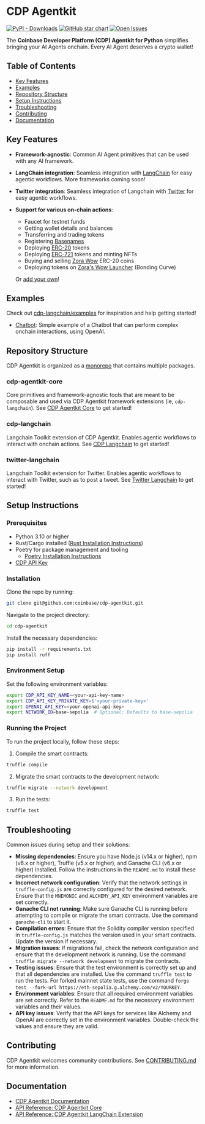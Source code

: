 # CDP Agentkit

[![PyPI - Downloads](https://img.shields.io/pypi/dm/cdp-agentkit-core?style=flat-square)](https://pypistats.org/packages/cdp-agentkit-core)
[![GitHub star chart](https://img.shields.io/github/stars/coinbase/cdp-agentkit?style=flat-square)](https://star-history.com/#coinbase/cdp-agentkit)
[![Open Issues](https://img.shields.io/github/issues-raw/coinbase/cdp-agentkit?style=flat-square)](https://github.com/coinbase/cdp-agentkit/issues)

The **Coinbase Developer Platform (CDP) Agentkit for Python** simplifies bringing your AI Agents onchain. Every AI Agent deserves a crypto wallet!

## Table of Contents
- [Key Features](#key-features)
- [Examples](#examples)
- [Repository Structure](#repository-structure)
- [Setup Instructions](#setup-instructions)
- [Troubleshooting](#troubleshooting)
- [Contributing](#contributing)
- [Documentation](#documentation)

## Key Features
- **Framework-agnostic**: Common AI Agent primitives that can be used with any AI framework.
- **LangChain integration**: Seamless integration with [LangChain](https://python.langchain.com/docs/introduction/) for easy agentic workflows. More frameworks coming soon!
- **Twitter integration**: Seamless integration of Langchain with [Twitter](https://developer.twitter.com/en/docs/twitter-api) for easy agentic workflows.
- **Support for various on-chain actions**:

  - Faucet for testnet funds
  - Getting wallet details and balances
  - Transferring and trading tokens
  - Registering [Basenames](https://www.base.org/names)
  - Deploying [ERC-20](https://www.coinbase.com/learn/crypto-glossary/what-is-erc-20) tokens
  - Deploying [ERC-721](https://www.coinbase.com/learn/crypto-glossary/what-is-erc-721) tokens and minting NFTs
  - Buying and selling [Zora Wow](https://wow.xyz/) ERC-20 coins
  - Deploying tokens on [Zora's Wow Launcher](https://wow.xyz/mechanics) (Bonding Curve)

  Or [add your own](./CONTRIBUTING.md#adding-an-action-to-agentkit-core)!

## Examples
Check out [cdp-langchain/examples](./cdp-langchain/examples) for inspiration and help getting started!
- [Chatbot](./cdp-langchain/examples/chatbot/README.md): Simple example of a Chatbot that can perform complex onchain interactions, using OpenAI.

## Repository Structure
CDP Agentkit is organized as a [monorepo](https://en.wikipedia.org/wiki/Monorepo) that contains multiple packages.

### cdp-agentkit-core
Core primitives and framework-agnostic tools that are meant to be composable and used via CDP Agentkit framework extensions (ie, `cdp-langchain`).
See [CDP Agentkit Core](./cdp-agentkit-core/README.md) to get started!

### cdp-langchain
Langchain Toolkit extension of CDP Agentkit. Enables agentic workflows to interact with onchain actions.
See [CDP Langchain](./cdp-langchain/README.md) to get started!

### twitter-langchain
Langchain Toolkit extension for Twitter. Enables agentic workflows to interact with Twitter, such as to post a tweet.
See [Twitter Langchain](./twitter-langchain/README.md) to get started!

## Setup Instructions

### Prerequisites
- Python 3.10 or higher
- Rust/Cargo installed ([Rust Installation Instructions](https://doc.rust-lang.org/cargo/getting-started/installation.html))
- Poetry for package management and tooling
  - [Poetry Installation Instructions](https://python-poetry.org/docs/#installation)
- [CDP API Key](https://portal.cdp.coinbase.com/access/api)

### Installation

Clone the repo by running:

```bash
git clone git@github.com:coinbase/cdp-agentkit.git
```

Navigate to the project directory:

```bash
cd cdp-agentkit
```

Install the necessary dependencies:

```bash
pip install -r requirements.txt
pip install ruff
```

### Environment Setup

Set the following environment variables:

```bash
export CDP_API_KEY_NAME=<your-api-key-name>
export CDP_API_KEY_PRIVATE_KEY=$'<your-private-key>'
export OPENAI_API_KEY=<your-openai-api-key>
export NETWORK_ID=base-sepolia  # Optional: Defaults to base-sepolia
```

### Running the Project

To run the project locally, follow these steps:

1. Compile the smart contracts:

```bash
truffle compile
```

2. Migrate the smart contracts to the development network:

```bash
truffle migrate --network development
```

3. Run the tests:

```bash
truffle test
```

## Troubleshooting

Common issues during setup and their solutions:

* **Missing dependencies**: Ensure you have Node.js (v14.x or higher), npm (v6.x or higher), Truffle (v5.x or higher), and Ganache CLI (v6.x or higher) installed. Follow the instructions in the `README.md` to install these dependencies.
* **Incorrect network configuration**: Verify that the network settings in `truffle-config.js` are correctly configured for the desired network. Ensure that the `MNEMONIC` and `ALCHEMY_API_KEY` environment variables are set correctly.
* **Ganache CLI not running**: Make sure Ganache CLI is running before attempting to compile or migrate the smart contracts. Use the command `ganache-cli` to start it.
* **Compilation errors**: Ensure that the Solidity compiler version specified in `truffle-config.js` matches the version used in your smart contracts. Update the version if necessary.
* **Migration issues**: If migrations fail, check the network configuration and ensure that the development network is running. Use the command `truffle migrate --network development` to migrate the contracts.
* **Testing issues**: Ensure that the test environment is correctly set up and that all dependencies are installed. Use the command `truffle test` to run the tests. For forked mainnet state tests, use the command `forge test --fork-url https://eth-sepolia.g.alchemy.com/v2/YOURKEY`.
* **Environment variables**: Ensure that all required environment variables are set correctly. Refer to the `README.md` for the necessary environment variables and their values.
* **API key issues**: Verify that the API keys for services like Alchemy and OpenAI are correctly set in the environment variables. Double-check the values and ensure they are valid.

## Contributing
CDP Agentkit welcomes community contributions.
See [CONTRIBUTING.md](CONTRIBUTING.md) for more information.

## Documentation
- [CDP Agentkit Documentation](https://docs.cdp.coinbase.com/agentkit/docs/welcome)
- [API Reference: CDP Agentkit Core](https://coinbase.github.io/cdp-agentkit/cdp-agentkit-core/index.html)
- [API Reference: CDP Agentkit LangChain Extension](https://coinbase.github.io/cdp-agentkit/cdp-langchain/index.html)
